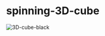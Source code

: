 # spinning-3D-cube
![3D-cube-black](https://user-images.githubusercontent.com/53198985/152632137-5b8e39ba-431d-4a04-a28a-f83267f897f8.jpeg)
